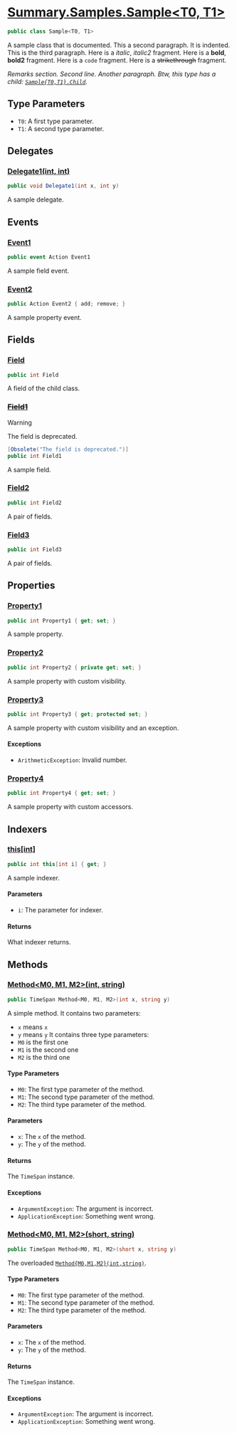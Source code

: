 # [Summary.Samples.Sample<T0, T1>](../src/Core/Samples/Sample.cs#L26)
```cs
public class Sample<T0, T1>
```

A sample class that is documented.
This a second paragraph.
It is indented.
This is the third paragraph.
Here is a _italic_, _italic2_ fragment.
Here is a **bold**, **bold2** fragment.
Here is a `code` fragment.
Here is a ~~strikethrough~~ fragment.

_Remarks section._
_Second line._
_Another paragraph._
_Btw, this type has a child: [`Sample{T0,T1}.Child`](./Sample{T0,T1}.Child.md)._

## Type Parameters
- `T0`: A first type parameter.
- `T1`: A second type parameter.

## Delegates
### [Delegate1(int, int)](../src/Core/Samples/Sample.cs#L44)
```cs
public void Delegate1(int x, int y)
```

A sample delegate.

## Events
### [Event1](../src/Core/Samples/Sample.cs#L92)
```cs
public event Action Event1
```

A sample field event.

### [Event2](../src/Core/Samples/Sample.cs#L97)
```cs
public Action Event2 { add; remove; }
```

A sample property event.

## Fields
### [Field](../src/Core/Samples/Sample.cs#L38)
```cs
public int Field
```

A field of the child class.

### [~~Field1~~](../src/Core/Samples/Sample.cs#L50)
> [!WARNING]
> The field is deprecated.

```cs
[Obsolete("The field is deprecated.")]
public int Field1
```

A sample field.

### [Field2](../src/Core/Samples/Sample.cs#L55)
```cs
public int Field2
```

A pair of fields.

### [Field3](../src/Core/Samples/Sample.cs#L55)
```cs
public int Field3
```

A pair of fields.

## Properties
### [Property1](../src/Core/Samples/Sample.cs#L60)
```cs
public int Property1 { get; set; }
```

A sample property.

### [Property2](../src/Core/Samples/Sample.cs#L65)
```cs
public int Property2 { private get; set; }
```

A sample property with custom visibility.

### [Property3](../src/Core/Samples/Sample.cs#L71)
```cs
public int Property3 { get; protected set; }
```

A sample property with custom visibility and an exception.

#### Exceptions
- `ArithmeticException`: Invalid number.

### [Property4](../src/Core/Samples/Sample.cs#L76)
```cs
public int Property4 { get; set; }
```

A sample property with custom accessors.

## Indexers
### [this[int]](../src/Core/Samples/Sample.cs#L87)
```cs
public int this[int i] { get; }
```

A sample indexer.

#### Parameters
- `i`: The parameter for indexer.

#### Returns
What indexer returns.

## Methods
### [Method<M0, M1, M2>(int, string)](../src/Core/Samples/Sample.cs#L121)
```cs
public TimeSpan Method<M0, M1, M2>(int x, string y)
```

A simple method.
It contains two parameters:
- `x` means `x`
- `y` means `y`
It contains three type parameters:
- `M0` is the first one
- `M1` is the second one
- `M2` is the third one

#### Type Parameters
- `M0`: The first type parameter of the method.
- `M1`: The second type parameter of the method.
- `M2`: The third type parameter of the method.

#### Parameters
- `x`: The `x` of the method.
- `y`: The `y` of the method.

#### Returns
The `TimeSpan` instance.

#### Exceptions
- `ArgumentException`: The argument is incorrect.
- `ApplicationException`: Something went wrong.

### [Method<M0, M1, M2>(short, string)](../src/Core/Samples/Sample.cs#L128)
```cs
public TimeSpan Method<M0, M1, M2>(short x, string y)
```

The overloaded [`Method{M0,M1,M2}(int,string)`](./Method{M0,M1,M2}(int,string).md).

#### Type Parameters
- `M0`: The first type parameter of the method.
- `M1`: The second type parameter of the method.
- `M2`: The third type parameter of the method.

#### Parameters
- `x`: The `x` of the method.
- `y`: The `y` of the method.

#### Returns
The `TimeSpan` instance.

#### Exceptions
- `ArgumentException`: The argument is incorrect.
- `ApplicationException`: Something went wrong.

